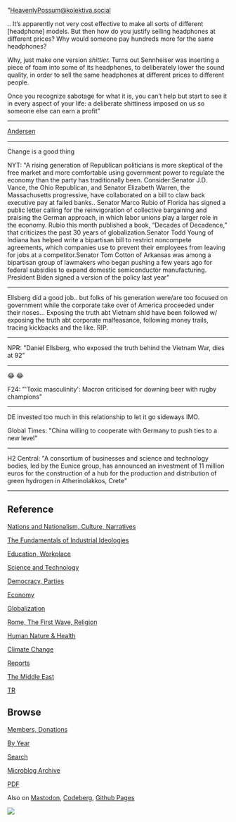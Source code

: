 
"HeavenlyPossum@kolektiva.social

.. It’s apparently not very cost effective to make all sorts of
different [headphone] models. But then how do you justify selling
headphones at different prices? Why would someone pay hundreds more
for the same headphones?

Why, just make one version *shittier.* Turns out Sennheiser was
inserting a piece of foam into some of its headphones, to deliberately
lower the sound quality, in order to sell the same headphones at
different prices to different people.

Once you recognize sabotage for what it is, you can’t help but start
to see it in every aspect of your life: a deliberate shittiness
imposed on us so someone else can earn a profit"

---

[Andersen](2023/06/evil-geniuses.html#gov)

---

Change is a good thing

NYT: "A rising generation of Republican politicians is more skeptical
of the free market and more comfortable using government power to
regulate the economy than the party has traditionally
been. Consider:Senator J.D. Vance, the Ohio Republican, and Senator
Elizabeth Warren, the Massachusetts progressive, have collaborated on
a bill to claw back executive pay at failed banks.. Senator Marco
Rubio of Florida has signed a public letter calling for the
reinvigoration of collective bargaining and praising the German
approach, in which labor unions play a larger role in the
economy. Rubio this month published a book, “Decades of Decadence,”
that criticizes the past 30 years of globalization.Senator Todd Young
of Indiana has helped write a bipartisan bill to restrict noncompete
agreements, which companies use to prevent their employees from
leaving for jobs at a competitor.Senator Tom Cotton of Arkansas was
among a bipartisan group of lawmakers who began pushing a few years
ago for federal subsidies to expand domestic semiconductor
manufacturing. President Biden signed a version of the policy last
year"

---

Ellsberg did a good job.. but folks of his generation were/are too
focused on government while the corporate take over of America
proceeded under their noses... Exposing the truth abt Vietnam shld
have been followed w/ exposing the truth abt corporate malfeasance,
following money trails, tracing kickbacks and the like. RIP.

---

NPR: "Daniel Ellsberg, who exposed the truth behind the Vietnam War,
dies at 92"

---

😂 😂 

F24: "'Toxic masculinity': Macron criticised for downing beer with
rugby champions"

---

DE invested too much in this relationship to let it go sideways IMO.

Global Times: "China willing to cooperate with Germany to push ties to a new level"

---

H2 Central: "A consortium of businesses and science and technology
bodies, led by the Eunice group, has announced an investment of 11
million euros for the construction of a hub for the production and
distribution of green hydrogen in Atherinolakkos, Crete"

---

## Reference

[Nations and Nationalism, Culture, Narratives](0119/2013/02/nations-and-nationalism.html)

[The Fundamentals of Industrial Ideologies](0119/2011/04/fundamentals-of-industrial-ideologies.html)

[Education, Workplace](0119/2017/09/education-workplace.html)

[Science and Technology](0119/2018/09/science-technology.html)

[Democracy, Parties](0119/2016/11/democracy.html)

[Economy](2021/01/economy.html)

[Globalization](0119/2018/09/globalization.html)

[Rome, The First Wave, Religion](0119/2017/12/rome.html)

[Human Nature & Health](2020/07/human-nature.html)

[Climate Change](2022/01/climate.html)

[Reports](2021/01/reports.html)

[The Middle East](0119/2019/07/middleeast.html)

[TR](../tr/index.html)

## Browse

[Members, Donations](2022/08/members.html)

[By Year](years.html)

[Search](search.html)

[Microblog Archive](mbl/index.html)

[PDF](https://drive.google.com/uc?export=view&id=1FSi-1MnqXVq_PVTEXzzflwN8-7h92N_R)

Also on 
[Mastodon](https://masto.ai/@muratk3n),
[Codeberg](https://muratk5n.codeberg.page/en/),
[Github Pages](https://muratk5n.github.io/thirdwave/en/)

<img src='https://drive.google.com/uc?export=view&id=1zsIeciFSvlr-sWB84Tc0mfZ_NYqn9VQx'/> 

